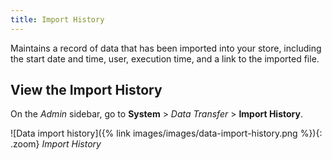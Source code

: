 ```yaml
---
title: Import History
---
```


Maintains a record of data that has been imported into your store, including the start date and time, user, execution time, and a link to the imported file.

## View the Import History

On the _Admin_ sidebar, go to **System** > _Data Transfer_ > **Import History**.

![Data import history]({% link images/images/data-import-history.png %}){: .zoom}
_Import History_
